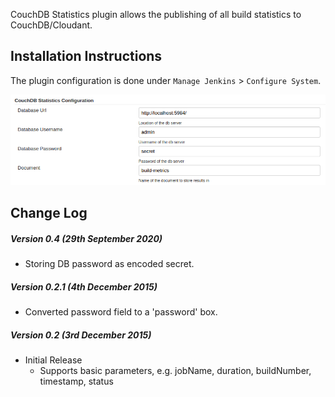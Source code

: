CouchDB Statistics plugin allows the publishing of all build statistics
to CouchDB/Cloudant.

## Installation Instructions

The plugin configuration is done under `Manage Jenkins` \>
`Configure System`.

![](docs/images/couch-stats-config.png)

## Change Log
##### Version 0.4 (29th September 2020)

-   Storing DB password as encoded secret.

##### Version 0.2.1 (4th December 2015)

-   Converted password field to a 'password' box.

##### Version 0.2 (3rd December 2015)

-   Initial Release
    -   Supports basic parameters, e.g. jobName, duration, buildNumber,
        timestamp, status
